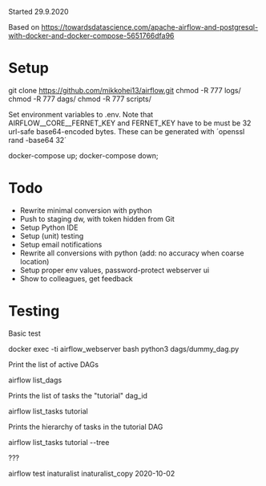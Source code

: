 

Started 29.9.2020

Based on https://towardsdatascience.com/apache-airflow-and-postgresql-with-docker-and-docker-compose-5651766dfa96

# Setup

  git clone https://github.com/mikkohei13/airflow.git
  chmod -R 777 logs/
  chmod -R 777 dags/
  chmod -R 777 scripts/

Set environment variables to .env.
Note that AIRFLOW__CORE__FERNET_KEY and FERNET_KEY have to be must be 32 url-safe base64-encoded bytes. These can be generated with ´openssl rand -base64 32´ 

  docker-compose up; docker-compose down;


# Todo

- Rewrite minimal conversion with python
- Push to staging dw, with token hidden from Git
- Setup Python IDE
- Setup (unit) testing
- Setup email notifications
- Rewrite all conversions with python (add: no accuracy when coarse location)
- Setup proper env values, password-protect webserver ui
- Show to colleagues, get feedback


# Testing

Basic test

  docker exec -ti airflow_webserver bash
  python3 dags/dummy_dag.py

Print the list of active DAGs

  airflow list_dags

Prints the list of tasks the "tutorial" dag_id

  airflow list_tasks tutorial

Prints the hierarchy of tasks in the tutorial DAG

  airflow list_tasks tutorial --tree

???

  airflow test inaturalist inaturalist_copy 2020-10-02


